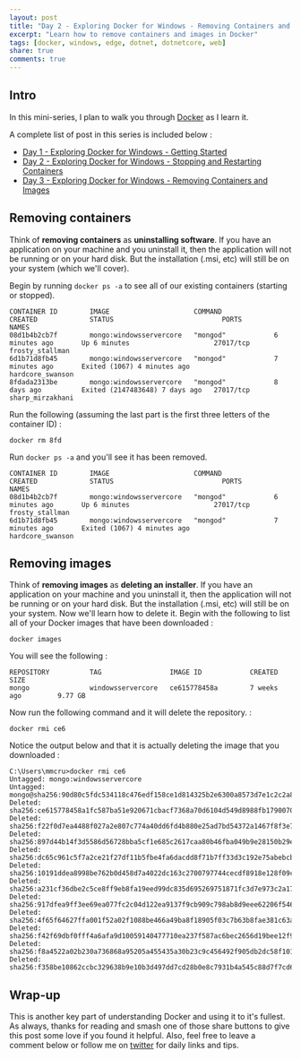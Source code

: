 ```yaml
---
layout: post
title: "Day 2 - Exploring Docker for Windows - Removing Containers and Images"
excerpt: "Learn how to remove containers and images in Docker"
tags: [docker, windows, edge, dotnet, dotnetcore, web]
share: true
comments: true
---
```


## Intro

In this mini-series, I plan to walk you through [Docker](https://www.docker.com) as I learn it. 

A complete list of post in this series is included below :

* [Day 1 - Exploring Docker for Windows - Getting Started](http://michaelcrump.net/part1-docker/)
* [Day 2 - Exploring Docker for Windows - Stopping and Restarting Containers](http://michaelcrump.net/part2-docker/)
* [Day 3 - Exploring Docker for Windows - Removing Containers and Images](http://michaelcrump.net/part3-docker/)

## Removing containers

Think of **removing containers** as **uninstalling software**. If you have an application on your machine and you uninstall it, then the application will not be running or on your hard disk. But the installation (.msi, etc) will still be on your system (which we'll cover). 

Begin by running `docker ps -a` to see all of our existing containers (starting or stopped).

	CONTAINER ID        IMAGE                     COMMAND             CREATED             STATUS                           PORTS               NAMES
	08d1b4b2cb7f        mongo:windowsservercore   "mongod"            6 minutes ago       Up 6 minutes                     27017/tcp           frosty_stallman
	6d1b71d8fb45        mongo:windowsservercore   "mongod"            7 minutes ago       Exited (1067) 4 minutes ago                          hardcore_swanson
	8fdada2313be        mongo:windowsservercore   "mongod"            8 days ago          Exited (2147483648) 7 days ago   27017/tcp           sharp_mirzakhani

Run the following (assuming the last part is the first three letters of the container ID) : 

	docker rm 8fd

Run `docker ps -a` and you'll see it has been removed. 

	CONTAINER ID        IMAGE                     COMMAND             CREATED             STATUS                           PORTS               NAMES
	08d1b4b2cb7f        mongo:windowsservercore   "mongod"            6 minutes ago       Up 6 minutes                     27017/tcp           frosty_stallman
	6d1b71d8fb45        mongo:windowsservercore   "mongod"            7 minutes ago       Exited (1067) 4 minutes ago                          hardcore_swanson

## Removing images

Think of **removing images** as **deleting an installer**. If you have an application on your machine and you uninstall it, then the application will not be running or on your hard disk. But the installation (.msi, etc) will still be on your system. Now we'll learn how to delete it. Begin with the following to list all of your Docker images that have been downloaded : 

	docker images

You will see the following : 

	REPOSITORY          TAG                 IMAGE ID            CREATED             SIZE
	mongo               windowsservercore   ce615778458a        7 weeks ago         9.77 GB

Now run the following command and it will delete the repository.  : 

	docker rmi ce6

Notice the output below and that it is actually deleting the image that you downloaded : 

	C:\Users\mmcru>docker rmi ce6
	Untagged: mongo:windowsservercore
	Untagged: mongo@sha256:90d80c5fdc534118c476edf158ce1d814325b2e6300a8573d7e1c2c2a8ad8b4a
	Deleted: sha256:ce615778458a1fc587ba51e920671cbacf7368a70d6104d549d8988fb1790070
	Deleted: sha256:f22f0d7ea4488f027a2e807c774a40dd6fd4b880e25ad7bd54372a1467f8f3e7
	Deleted: sha256:897d44b14f3d5586d56728bba5cf1e685c2617caa80b46fba049b9e28150b29e
	Deleted: sha256:dc65c961c5f7a2ce21f27df11b5fbe4fa6dacdd8f71b7ff33d3c192e75abebcb
	Deleted: sha256:10191ddea8998be762b0d458d7a4022dc163c2700797744cecdf8918e128f09c
	Deleted: sha256:a231cf36dbe2c5ce8ff9eb8fa19eed99dc835d695269751871fc3d7e973c2a17
	Deleted: sha256:917dfea9ff3ee69ea077fc2c04d122ea9137f9cb909c798ab8d9eee62206f546
	Deleted: sha256:4f65f64627ffa001f52a02f1088be466a49ba8f18905f03c7b63b8fae381c63a
	Deleted: sha256:f42f69dbf0fff4a6afa9d10059140477710ea237f587ac6bec2656d19bee12f9
	Deleted: sha256:f8a4522a02b230a736868a95205a455435a30b23c9c456492f905db2dc58f101
	Deleted: sha256:f358be10862ccbc329638b9e10b3d497dd7cd28b0e8c7931b4a545c88d7f7cd6

## Wrap-up

This is another key part of understanding Docker and using it to it's fullest. As always, thanks for reading and smash one of those share buttons to give this post some love if you found it helpful. Also, feel free to leave a comment below or follow me on [twitter](http://twitter.com/mbcrump) for daily links and tips. 